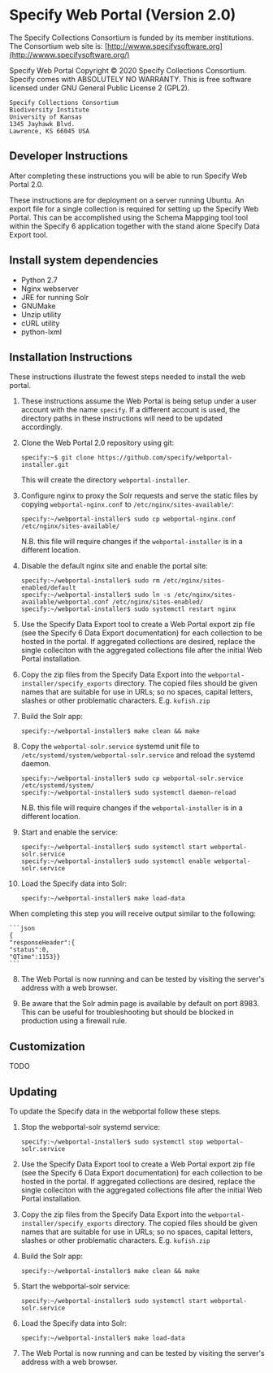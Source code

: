 Specify Web Portal (Version 2.0)
================================

The Specify Collections Consortium is funded by its member
institutions. The Consortium web site is:
[http://wwww.specifysoftware.org](http://wwww.specifysoftware.org/)

Specify Web Portal Copyright © 2020 Specify Collections
Consortium. Specify comes with ABSOLUTELY NO WARRANTY. This is free
software licensed under GNU General Public License 2 (GPL2).

```
Specify Collections Consortium
Biodiversity Institute
University of Kansas
1345 Jayhawk Blvd.
Lawrence, KS 66045 USA
```

## Developer Instructions

After completing these instructions you will be able to run Specify
Web Portal 2.0.

These instructions are for deployment on a server running Ubuntu. An
export file for a single collection is required for setting up the
Specify Web Portal. This can be accomplished using the Schema Mappging
tool tool within the Specify 6 application together with the stand
alone Specify Data Export tool.

Install system dependencies
------------

* Python 2.7
* Nginx webserver
* JRE for running Solr
* GNUMake
* Unzip utility
* cURL utility
* python-lxml


Installation Instructions
-------------------------

These instructions illustrate the fewest steps needed to install the
web portal. 

1. These instructions assume the Web Portal is being setup under a
   user account with the name `specify`. If a different account is
   used, the directory paths in these instructions will need to be
   updated accordingly.

1. Clone the Web Portal 2.0 repository using git:

    ```console
    specify:~$ git clone https://github.com/specify/webportal-installer.git
    ```
    
    This will create the directory `webportal-installer`.
    
1. Configure nginx to proxy the Solr requests and serve the static
   files by copying `webportal-nginx.conf` to
   `/etc/nginx/sites-available/`:
   
   ```console
   specify:~/webportal-installer$ sudo cp webportal-nginx.conf /etc/nginx/sites-available/
   ```
   
   N.B. this file will require changes if the `webportal-installer` is
   in a different location.
   
1. Disable the default nginx site and enable the portal site:
   ```console
   specify:~/webportal-installer$ sudo rm /etc/nginx/sites-enabled/default
   specify:~/webportal-installer$ sudo ln -s /etc/nginx/sites-available/webportal.conf /etc/nginx/sites-enabled/
   specify:~/webportal-installer$ sudo systemctl restart nginx
   ```

2. Use the Specify Data Export tool to create a Web Portal export zip
   file (see the Specify 6 Data Export documentation) for each
   collection to be hosted in the portal. If aggregated collections
   are desired, replace the single colleciton with the aggregated
   collections file after the initial Web Portal installation.

3. Copy the zip files from the Specify Data Export into the
   `webportal-installer/specify_exports` directory. The copied files
   should be given names that are suitable for use in URLs; so no
   spaces, capital letters, slashes or other problematic
   characters. E.g. `kufish.zip`

4. Build the Solr app: 
   ```console
   specify:~/webportal-installer$ make clean && make
   ```

5. Copy the `webportal-solr.service` systemd unit file to
   `/etc/systemd/system/webportal-solr.service` and reload the
   systemd daemon.
   
   ```console
   specify:~/webportal-installer$ sudo cp webportal-solr.service /etc/systemd/system/
   specify:~/webportal-installer$ sudo systemctl daemon-reload
   ```
   N.B. this file will require changes if the `webportal-installer` is
   in a different location.

6. Start and enable the service:

    ```console
    specify:~/webportal-installer$ sudo systemctl start webportal-solr.service
    specify:~/webportal-installer$ sudo systemctl enable webportal-solr.service
    ```
    
7. Load the Specify data into Solr:

    ```console
    specify:~/webportal-installer$ make load-data
    ```


  When completing this step you will receive output similar to the following: 

    ```json
    {
    "responseHeader":{
    "status":0,
    "QTime":1153}}
    ```
  
8. The Web Portal is now running and can be tested by visiting the
   server's address with a web browser.
   
9. Be aware that the Solr admin page is available by default on
   port 8983. This can be useful for troubleshooting but should be
   blocked in production using a firewall rule.

Customization
-------------

TODO

Updating
--------

To update the Specify data in the webportal follow these steps.

1. Stop the webportal-solr systemd service:

    ```console
    specify:~/webportal-installer$ sudo systemctl stop webportal-solr.service
    ```

2. Use the Specify Data Export tool to create a Web Portal export zip
   file (see the Specify 6 Data Export documentation) for each
   collection to be hosted in the portal. If aggregated collections
   are desired, replace the single colleciton with the aggregated
   collections file after the initial Web Portal installation.


3. Copy the zip files from the Specify Data Export into the
   `webportal-installer/specify_exports` directory. The copied files
   should be given names that are suitable for use in URLs; so no
   spaces, capital letters, slashes or other problematic
   characters. E.g. `kufish.zip`
   
4. Build the Solr app: 

    ```console
    specify:~/webportal-installer$ make clean && make
    ```

6. Start the webportal-solr service:

    ```console
    specify:~/webportal-installer$ sudo systemctl start webportal-solr.service
    ```
    
7. Load the Specify data into Solr:

    ```console
    specify:~/webportal-installer$ make load-data
    ```
    
8. The Web Portal is now running and can be tested by visiting the
   server's address with a web browser.

